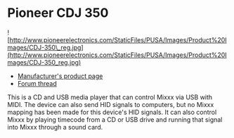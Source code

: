 # Pioneer CDJ 350

![http://www.pioneerelectronics.com/StaticFiles/PUSA/Images/Product%20Images/CDJ-350\_reg.jpg](http://www.pioneerelectronics.com/StaticFiles/PUSA/Images/Product%20Images/CDJ-350_reg.jpg)

  - [Manufacturer's product
    page](http://www.pioneerelectronics.com/PUSA/DJ/CD-DVD-Media-Players/CDJ-350)
  - [Forum thread](http://www.mixxx.org/forums/viewtopic.php?f=7&t=1917)

This is a CD and USB media player that can control Mixxx via USB with
MIDI. The device can also send HID signals to computers, but no Mixxx
mapping has been made for this device's HID signals. It can also control
Mixxx by playing timecode from a CD or USB drive and running that signal
into Mixxx through a sound card.
